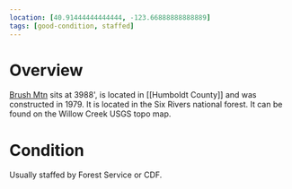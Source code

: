 ```yaml
---
location: [40.91444444444444, -123.66888888888889]
tags: [good-condition, staffed]
---
```


# Overview

[Brush Mtn](http://www.peakbagging.com/CALookoutPhotos/BrushMtn.html) sits at 3988', is located in [[Humboldt County]] and was constructed in 1979. It is located in the Six Rivers national forest. It can be found on the Willow Creek USGS topo map.

# Condition

Usually staffed by Forest Service or CDF.